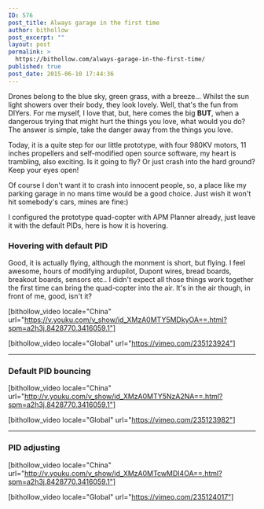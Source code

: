 ```yaml
---
ID: 576
post_title: Always garage in the first time
author: bithollow
post_excerpt: ""
layout: post
permalink: >
  https://bithollow.com/always-garage-in-the-first-time/
published: true
post_date: 2015-06-10 17:44:36
---
```

Drones belong to the blue sky, green grass, with a breeze... Whilst the sun light showers over their body, they look lovely. Well, that's the fun from DIYers. For me myself, I love that, but, here comes the big **BUT**, when a dangerous trying that might hurt the things you love, what would you do? The answer is simple, take the danger away from the things you love.

Today, it is a quite step for our little prototype, with four 980KV motors, 11 inches propellers and self-modified open source software, my heart is trambling, also exciting. Is it going to fly? Or just crash into the hard ground? Keep your eyes open!

Of course I don't want it to crash into innocent people, so, a place like my parking garage in no mans time would be a good choice. Just wish it won't hit somebody's cars, mines are fine:)

I configured the prototype quad-copter with APM Planner already, just leave it with the default PIDs, here is how it is hovering.

### Hovering with default PID ###

Good, it is actually flying, although the monment is short, but flying. I feel awesome, hours of modifying ardupilot, Dupont wires, bread boards, breakout boards, sensors etc.. I didn't expect all those things work together the first time can bring the quad-copter into the air. It's in the air though, in front of me, good, isn't it?

[bithollow_video locale="China" url="https://v.youku.com/v_show/id_XMzA0MTY5MDkyOA==.html?spm=a2h3j.8428770.3416059.1"]

[bithollow_video locale="Global" url="https://vimeo.com/235123924"]

---

### Default PID bouncing ###

[bithollow_video locale="China" url="http://v.youku.com/v_show/id_XMzA0MTY5NzA2NA==.html?spm=a2h3j.8428770.3416059.1"]

[bithollow_video locale="Global" url="https://vimeo.com/235123982"]

---

### PID adjusting ###

[bithollow_video locale="China" url="http://v.youku.com/v_show/id_XMzA0MTcwMDI4OA==.html?spm=a2h3j.8428770.3416059.1"]

[bithollow_video locale="Global" url="https://vimeo.com/235124017"]